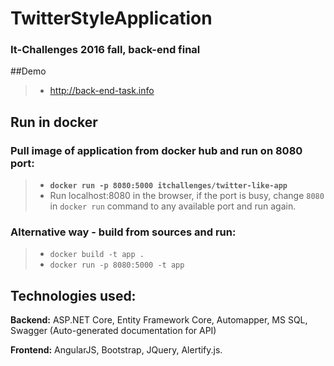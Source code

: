 # TwitterStyleApplication
### It-Challenges 2016 fall, back-end final

##Demo
> - http://back-end-task.info

## Run in docker
### Pull image of application from docker hub and run on 8080 port:
> - **`docker run -p 8080:5000 itchallenges/twitter-like-app`**
> - Run localhost:8080 in the browser, if the port is busy, change `8080` in `docker run` command to any available port and run again.

### Alternative way - build from sources and run:
> - `docker build -t app .`
> - `docker run -p 8080:5000 -t app`

## Technologies used:
**Backend:** ASP.NET Core, Entity Framework Core, Automapper, MS SQL, Swagger (Auto-generated documentation for API)

**Frontend:** AngularJS, Bootstrap, JQuery, Alertify.js.